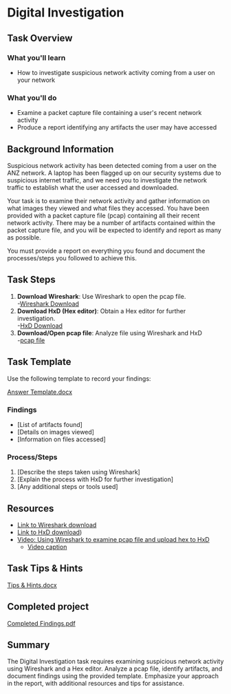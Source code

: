 # Digital Investigation

## Task Overview

### What you'll learn

- How to investigate suspicious network activity coming from a user on your network

### What you'll do

- Examine a packet capture file containing a user's recent network activity
- Produce a report identifying any artifacts the user may have accessed

## Background Information

Suspicious network activity has been detected coming from a user on the ANZ network. A laptop has been flagged up on our security systems due to suspicious internet traffic, and we need you to investigate the network traffic to establish what the user accessed and downloaded.

Your task is to examine their network activity and gather information on what images they viewed and what files they accessed. You have been provided with a packet capture file (pcap) containing all their recent network activity. There may be a number of artifacts contained within the packet capture file, and you will be expected to identify and report as many as possible.

You must provide a report on everything you found and document the processes/steps you followed to achieve this.

## Task Steps

1. **Download Wireshark**: Use Wireshark to open the pcap file.<br>
   -[Wireshark Download](https://www.wireshark.org/)
2. **Download HxD (Hex editor)**: Obtain a Hex editor for further investigation.<br>
   -[HxD Download](https://mh-nexus.de/en/hxd/)
3. **Download/Open pcap file**: Analyze file using Wireshark and HxD <br>
   -[pcap file](https://cdn.theforage.com/vinternships/companyassets/AKkAyEwWc8wjPxx9n/Digital_Investigation%20Task%20(pcap%20file).pcapng)
## Task Template

Use the following template to record your findings:

[Answer Template.docx](https://github.com/w4kery/ANZ_PCAP/files/13790002/Task.2.-.Answer.Template.docx)

### Findings

- [List of artifacts found]
- [Details on images viewed]
- [Information on files accessed]

### Process/Steps

1. [Describe the steps taken using Wireshark]
2. [Explain the process with HxD for further investigation]
3. [Any additional steps or tools used]

## Resources

- [Link to Wireshark download](wireshark_download_link)
- [Link to HxD download](https://mh-nexus.de/en/hxd/))
- [Video: Using Wireshark to examine pcap file and upload hex to HxD](https://fast.wistia.net/embed/iframe/5x0knjlljt?seo=false&videoFoam=false&videoFoam=true)
  - [Video caption](https://github.com/w4kery/ANZ_PCAP/assets/32207684/98f4c9b7-4f94-45e7-ba2e-7345ce16870c)

## Task Tips & Hints
[Tips & Hints.docx](https://github.com/w4kery/ANZ_PCAP/files/13790000/Task.2.-.Tips.Hints.docx)


## Completed project 
[Completed Findings.pdf](https://github.com/w4kery/ANZ_PCAP/files/13789989/Completed.Findings.pdf)


## Summary

The Digital Investigation task requires examining suspicious network activity using Wireshark and a Hex editor. Analyze a pcap file, identify artifacts, and document findings using the provided template. Emphasize your approach in the report, with additional resources and tips for assistance.


